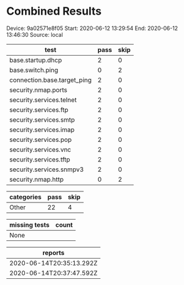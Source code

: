 # Combined Results
Device: 9a02571e8f05
Start: 2020-06-12 13:29:54
End: 2020-06-12 13:46:30
Source: local

|test|pass|skip|
|---|---|---|
|base.startup.dhcp|2|0|
|base.switch.ping|0|2|
|connection.base.target_ping|2|0|
|security.nmap.ports|2|0|
|security.services.telnet|2|0|
|security.services.ftp|2|0|
|security.services.smtp|2|0|
|security.services.imap|2|0|
|security.services.pop|2|0|
|security.services.vnc|2|0|
|security.services.tftp|2|0|
|security.services.snmpv3|2|0|
|security.nmap.http|0|2|

|categories|pass|skip|
|---|---|---|
|Other|22|4|

|missing tests|count|
|---|---|
|None|

|reports|
|---|
|2020-06-14T20:35:13.292Z|
|2020-06-14T20:37:47.592Z|

